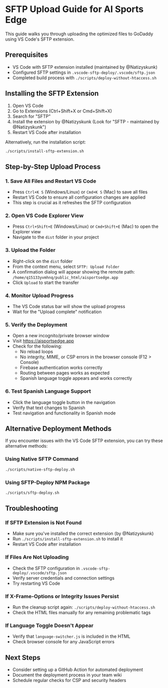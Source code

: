 # SFTP Upload Guide for AI Sports Edge

This guide walks you through uploading the optimized files to GoDaddy using VS Code's SFTP extension.

## Prerequisites
- VS Code with SFTP extension installed (maintained by @Natizyskunk)
- Configured SFTP settings in `.vscode-sftp-deploy/.vscode/sftp.json`
- Completed build process with `./scripts/deploy-without-htaccess.sh`

## Installing the SFTP Extension

1. Open VS Code
2. Go to Extensions (Ctrl+Shift+X or Cmd+Shift+X)
3. Search for "SFTP"
4. Install the extension by @Natizyskunk (Look for "SFTP - maintained by @Natizyskunk")
5. Restart VS Code after installation

Alternatively, run the installation script:
```bash
./scripts/install-sftp-extension.sh
```

## Step-by-Step Upload Process

### 1. Save All Files and Restart VS Code
- Press `Ctrl+K S` (Windows/Linux) or `Cmd+K S` (Mac) to save all files
- Restart VS Code to ensure all configuration changes are applied
- This step is crucial as it refreshes the SFTP configuration

### 2. Open VS Code Explorer View
- Press `Ctrl+Shift+E` (Windows/Linux) or `Cmd+Shift+E` (Mac) to open the Explorer view
- Navigate to the `dist` folder in your project

### 3. Upload the Folder
- Right-click on the `dist` folder
- From the context menu, select `SFTP: Upload Folder`
- A confirmation dialog will appear showing the remote path: `/home/q15133yvmhnq/public_html/aisportsedge.app`
- Click `Upload` to start the transfer

### 4. Monitor Upload Progress
- The VS Code status bar will show the upload progress
- Wait for the "Upload complete" notification

### 5. Verify the Deployment
- Open a new incognito/private browser window
- Visit https://aisportsedge.app
- Check for the following:
  - No reload loops
  - No integrity, MIME, or CSP errors in the browser console (F12 > Console)
  - Firebase authentication works correctly
  - Routing between pages works as expected
  - Spanish language toggle appears and works correctly

### 6. Test Spanish Language Support
- Click the language toggle button in the navigation
- Verify that text changes to Spanish
- Test navigation and functionality in Spanish mode

## Alternative Deployment Methods

If you encounter issues with the VS Code SFTP extension, you can try these alternative methods:

### Using Native SFTP Command
```bash
./scripts/native-sftp-deploy.sh
```

### Using SFTP-Deploy NPM Package
```bash
./scripts/sftp-deploy.sh
```

## Troubleshooting

### If SFTP Extension is Not Found
- Make sure you've installed the correct extension (by @Natizyskunk)
- Run `./scripts/install-sftp-extension.sh` to install it
- Restart VS Code after installation

### If Files Are Not Uploading
- Check the SFTP configuration in `.vscode-sftp-deploy/.vscode/sftp.json`
- Verify server credentials and connection settings
- Try restarting VS Code

### If X-Frame-Options or Integrity Issues Persist
- Run the cleanup script again: `./scripts/deploy-without-htaccess.sh`
- Check the HTML files manually for any remaining problematic tags

### If Language Toggle Doesn't Appear
- Verify that `language-switcher.js` is included in the HTML
- Check browser console for any JavaScript errors

## Next Steps
- Consider setting up a GitHub Action for automated deployment
- Document the deployment process in your team wiki
- Schedule regular checks for CSP and security headers